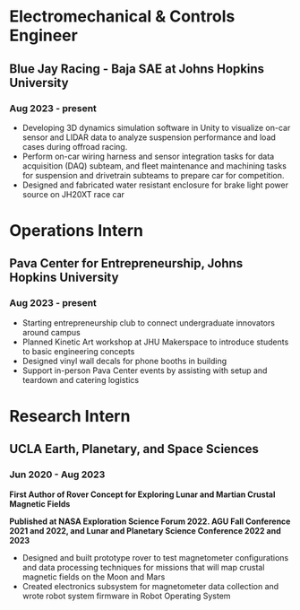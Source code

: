 # Electromechanical & Controls Engineer

## Blue Jay Racing - Baja SAE at Johns Hopkins University

### Aug 2023 - present

- Developing 3D dynamics simulation software in Unity to visualize on-car sensor and LIDAR data to analyze suspension performance and load cases during offroad racing. 
- Perform on-car wiring harness and sensor integration tasks for data acquisition (DAQ) subteam, and fleet maintenance and machining tasks for suspension and drivetrain subteams to prepare car for competition.
- Designed and fabricated water resistant enclosure for brake light power source on JH20XT race car
# Operations Intern
## Pava Center for Entrepreneurship, Johns Hopkins University
### Aug 2023 - present

- Starting entrepreneurship club to connect undergraduate innovators around campus
- Planned Kinetic Art workshop at JHU Makerspace to introduce students to basic engineering concepts
- Designed vinyl wall decals for phone booths in building
- Support in-person Pava Center events by assisting with setup and teardown and catering logistics

# Research Intern
## UCLA Earth, Planetary, and Space Sciences
### Jun 2020 - Aug 2023

**First Author of Rover Concept for Exploring Lunar and Martian Crustal Magnetic Fields**

**Published at NASA Exploration Science Forum 2022. AGU Fall Conference 2021 and 2022, and Lunar and Planetary Science Conference 2022 and 2023**

- Designed and built prototype rover to test magnetometer configurations and data processing techniques for missions that will map crustal magnetic fields on the Moon and Mars
- Created electronics subsystem for magnetometer data collection and wrote robot system firmware in Robot Operating System